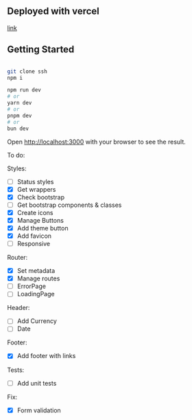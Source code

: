 ## Deployed with vercel

[link]()

## Getting Started

```bash

git clone ssh
npm i

```

```bash
npm run dev
# or
yarn dev
# or
pnpm dev
# or
bun dev
```

Open [http://localhost:3000](http://localhost:3000) with your browser to see the result.

To do:

Styles:

- [ ] Status styles
- [x] Get wrappers
- [x] Check bootstrap
- [ ] Get bootstrap components & classes
- [x] Create icons
- [x] Manage Buttons
- [x] Add theme button
- [x] Add favicon
- [ ] Responsive

Router:

- [x] Set metadata
- [x] Manage routes
- [ ] ErrorPage
- [ ] LoadingPage

Header:

- [ ] Add Currency
- [ ] Date

Footer:

- [x] Add footer with links

Tests:

- [ ] Add unit tests

Fix:

- [x] Form validation
